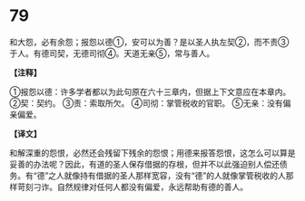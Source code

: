 # 79


和大怨，必有余怨；报怨以德①，安可以为善？是以圣人执左契②，而不责③于人。有德司契，无德司彻④。天道无亲⑤，常与善人。

**【注释】**

①报怨以德：许多学者都以为此句原在六十三章内，但据上下文意应在本章内。
②契：契约。
③责：索取所欠。
④司彻：掌管税收的官职。
⑤无亲：没有偏亲偏爱。

**【译文】**

和解深重的怨恨，必然还会残留下残余的怨恨；用德来报答怨恨，这怎么可以算是妥善的办法呢？因此，有道的圣人保存借据的存根，但并不以此强迫别人偿还债务。有“德”之人就像持有借据的圣人那样宽容，没有“德”的人就像掌管税收的人那样苛刻刁诈。自然规律对任何人都没有偏爱，永远帮助有德的善人。
